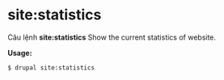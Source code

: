 # site:statistics
Câu lệnh **site:statistics** Show the current statistics of website.

**Usage:**
```
$ drupal site:statistics 
```
